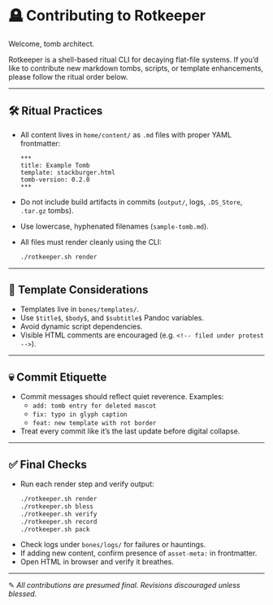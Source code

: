 # 🪦 Contributing to Rotkeeper

Welcome, tomb architect.

Rotkeeper is a shell-based ritual CLI for decaying flat-file systems. If you’d like to contribute new markdown tombs, scripts, or template enhancements, please follow the ritual order below.

***

## 🛠 Ritual Practices

- All content lives in `home/content/` as `.md` files with proper YAML frontmatter:
  ```
  ***
  title: Example Tomb
  template: stackburger.html
  tomb-version: 0.2.0
  ***
  ```

- Do not include build artifacts in commits (`output/`, logs, `.DS_Store`, `.tar.gz` tombs).
- Use lowercase, hyphenated filenames (`sample-tomb.md`).
- All files must render cleanly using the CLI:
  ```bash
  ./rotkeeper.sh render
  ```

***

## 🧠 Template Considerations

- Templates live in `bones/templates/`.
- Use `$title$`, `$body$`, and `$subtitle$` Pandoc variables.
- Avoid dynamic script dependencies.
- Visible HTML comments are encouraged (e.g. `<!-- filed under protest -->`).

***

## 💀 Commit Etiquette

- Commit messages should reflect quiet reverence. Examples:
  - `add: tomb entry for deleted mascot`
  - `fix: typo in glyph caption`
  - `feat: new template with rot border`
- Treat every commit like it’s the last update before digital collapse.

***

## ✅ Final Checks

- Run each render step and verify output:
  ```bash
  ./rotkeeper.sh render
  ./rotkeeper.sh bless
  ./rotkeeper.sh verify
  ./rotkeeper.sh record
  ./rotkeeper.sh pack
  ```
- Check logs under `bones/logs/` for failures or hauntings.
- If adding new content, confirm presence of `asset-meta:` in frontmatter.
- Open HTML in browser and verify it breathes.

***

✎ *All contributions are presumed final. Revisions discouraged unless blessed.*